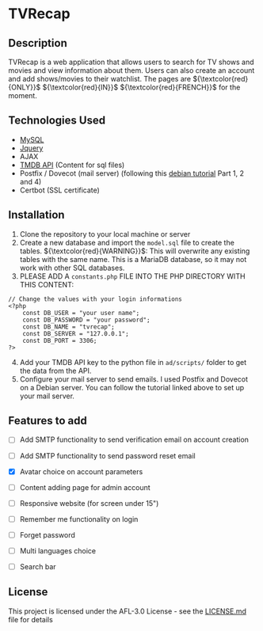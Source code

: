 # TVRecap

## Description
TVRecap is a web application that allows users to search for TV shows and movies and view information about them. Users can also create an account and add shows/movies to their watchlist. The pages are ${\textcolor{red}{ONLY}}$ ${\textcolor{red}{IN}}$ ${\textcolor{red}{FRENCH}}$ for the moment.

## Technologies Used
- [MySQL](https://www.mysql.com/)
- [Jquery](https://jquery.com/)
- AJAX
- [TMDB API](https://developer.themoviedb.org/docs/getting-started) (Content for sql files)
- Postfix / Dovecot (mail server) (following this [debian tutorial](https://www.linuxbabe.com/mail-server/build-email-server-from-scratch-debian-postfix-smtp) Part 1, 2 and 4)
- Certbot (SSL certificate)

## Installation
1. Clone the repository to your local machine or server
2. Create a new database and import the `model.sql` file to create the tables.
${\textcolor{red}{WARNING}}$: This will overwrite any existing tables with the same name. This is a MariaDB database, so it may not work with other SQL databases.
3. PLEASE ADD A `constants.php` FILE INTO THE PHP DIRECTORY WITH THIS CONTENT:
```
// Change the values with your login informations
<?php
    const DB_USER = "your user name";
    const DB_PASSWORD = "your password";
    const DB_NAME = "tvrecap";
    const DB_SERVER = "127.0.0.1";
    const DB_PORT = 3306;
?>
```
4. Add your TMDB API key to the python file in `ad/scripts/` folder to get the data from the API.
5. Configure your mail server to send emails. I used Postfix and Dovecot on a Debian server. You can follow the tutorial linked above to set up your mail server.

## Features to add
- [ ] Add SMTP functionality to send verification email on account creation
- [ ] Add SMTP functionality to send password reset email
- [X] Avatar choice on account parameters
- [ ] Content adding page for admin account
- [ ] Responsive website (for screen under 15")
- [ ] Remember me functionality on login
- [ ] Forget password
- [ ] Multi languages choice
- [ ] Search bar
      

## License
This project is licensed under the AFL-3.0 License - see the [LICENSE.md](LICENSE.md) file for details
